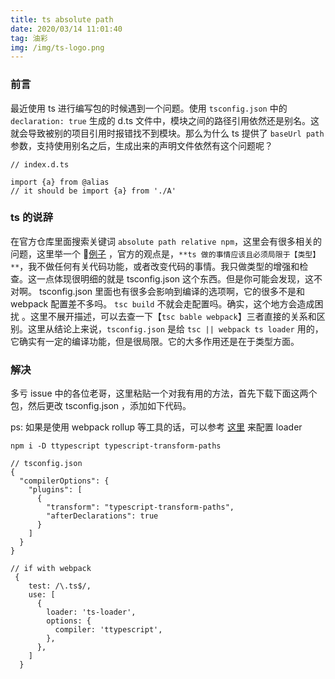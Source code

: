 ```yaml
---
title: ts absolute path
date: 2020/03/14 11:01:40
tag: 油彩
img: /img/ts-logo.png
---
```


### 前言

最近使用 ts 进行编写包的时候遇到一个问题。使用 `tsconfig.json` 中的 `declaration: true` 生成的 d.ts 文件中，模块之间的路径引用依然还是别名。这就会导致被别的项目引用时报错找不到模块。那么为什么 ts 提供了 `baseUrl path` 参数，支持使用别名之后，生成出来的声明文件依然有这个问题呢？

```
// index.d.ts

import {a} from @alias
// it should be import {a} from './A'
```

### ts 的说辞

在官方仓库里面搜索关键词 `absolute path relative npm`，这里会有很多相关的问题，这里举一个 🌰[例子](https://github.com/microsoft/TypeScript/issues/25677) ，官方的观点是，`**ts 做的事情应该且必须局限于【类型】**`，我不做任何有关代码功能，或者改变代码的事情。我只做类型的增强和检查。这一点体现很明细的就是 tsconfig.json 这个东西。但是你可能会发现，这不对啊。 tsconfig.json 里面也有很多会影响到编译的选项啊，它的很多不是和 webpack 配置差不多吗。 `tsc build` 不就会走配置吗。确实，这个地方会造成困扰
。这里不展开描述，可以去查一下【`tsc bable webpack`】三者直接的关系和区别。这里从结论上来说，`tsconfig.json` 是给 `tsc || webpack ts loader` 用的，它确实有一定的编译功能，但是很局限。它的大多作用还是在于类型方面。

### 解决

多亏 issue 中的各位老哥，这里粘贴一个对我有用的方法，首先下载下面这两个包，然后更改 tsconfig.json ，添加如下代码。

ps: 如果是使用 webpack rollup 等工具的话，可以参考 [这里](https://github.com/cevek/ttypescript/#webpack) 来配置 loader

```
npm i -D ttypescript typescript-transform-paths
```

```
// tsconfig.json
{
  "compilerOptions": {
    "plugins": [
      {
        "transform": "typescript-transform-paths",
        "afterDeclarations": true
      }
    ]
  }
}
```

```
// if with webpack
 {
    test: /\.ts$/,
    use: [
      {
        loader: 'ts-loader',
        options: {
          compiler: 'ttypescript',
        },
      },
    ]
  }
```

